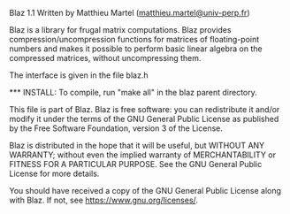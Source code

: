 
Blaz 1.1
Written by Matthieu Martel (matthieu.martel@univ-perp.fr)

Blaz is a library for frugal matrix computations. Blaz provides
compression/uncompression functions for matrices of floating-point
numbers and makes it possible to perform basic linear algebra on the
compressed matrices, without uncompressing them.

The interface is given in the file blaz.h

*** INSTALL:
To compile, run "make all" in the blaz parent directory.


This file is part of Blaz.  Blaz is free software: you can
redistribute it and/or modify it under the terms of the GNU General
Public License as published by the Free Software Foundation, version 3
of the License.

Blaz is distributed in the hope that it will be useful, but WITHOUT
ANY WARRANTY; without even the implied warranty of MERCHANTABILITY or
FITNESS FOR A PARTICULAR PURPOSE. See the GNU General Public License
for more details.

You should have received a copy of the GNU General Public License
along with Blaz.  If not, see <https://www.gnu.org/licenses/>.
